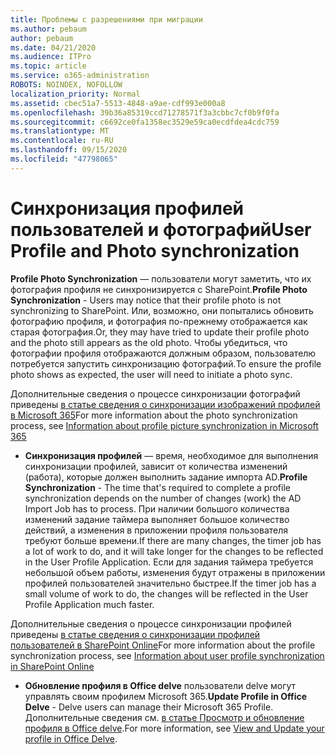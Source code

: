 ```yaml
---
title: Проблемы с разрешениями при миграции
ms.author: pebaum
author: pebaum
ms.date: 04/21/2020
ms.audience: ITPro
ms.topic: article
ms.service: o365-administration
ROBOTS: NOINDEX, NOFOLLOW
localization_priority: Normal
ms.assetid: cbec51a7-5513-4848-a9ae-cdf993e000a8
ms.openlocfilehash: 39b36a85319ccd71278571f3a3cbbc7cf0b9f0fa
ms.sourcegitcommit: c6692ce0fa1358ec3529e59ca0ecdfdea4cdc759
ms.translationtype: MT
ms.contentlocale: ru-RU
ms.lasthandoff: 09/15/2020
ms.locfileid: "47798065"
---
```

# <a name="user-profile-and-photo-synchronization"></a><span data-ttu-id="6b13a-102">Синхронизация профилей пользователей и фотографий</span><span class="sxs-lookup"><span data-stu-id="6b13a-102">User Profile and Photo synchronization</span></span>

 <span data-ttu-id="6b13a-103">**Profile Photo Synchronization** — пользователи могут заметить, что их фотография профиля не синхронизируется с SharePoint.</span><span class="sxs-lookup"><span data-stu-id="6b13a-103">**Profile Photo Synchronization** - Users may notice that their profile photo is not synchronizing to SharePoint.</span></span> <span data-ttu-id="6b13a-104">Или, возможно, они попытались обновить фотографию профиля, и фотография по-прежнему отображается как старая фотография.</span><span class="sxs-lookup"><span data-stu-id="6b13a-104">Or, they may have tried to update their profile photo and the photo still appears as the old photo.</span></span> <span data-ttu-id="6b13a-105">Чтобы убедиться, что фотографии профиля отображаются должным образом, пользователю потребуется запустить синхронизацию фотографий.</span><span class="sxs-lookup"><span data-stu-id="6b13a-105">To ensure the profile photo shows as expected, the user will need to initiate a photo sync.</span></span> 
  
<span data-ttu-id="6b13a-106">Дополнительные сведения о процессе синхронизации фотографий приведены [в статье сведения о синхронизации изображений профилей в Microsoft 365](https://go.microsoft.com/fwlink/?linkid=2022634)</span><span class="sxs-lookup"><span data-stu-id="6b13a-106">For more information about the photo synchronization process, see [Information about profile picture synchronization in Microsoft 365](https://go.microsoft.com/fwlink/?linkid=2022634)</span></span>
  
- <span data-ttu-id="6b13a-107">**Синхронизация профилей** — время, необходимое для выполнения синхронизации профилей, зависит от количества изменений (работа), которые должен выполнить задание импорта AD.</span><span class="sxs-lookup"><span data-stu-id="6b13a-107">**Profile Synchronization** - The time that's required to complete a profile synchronization depends on the number of changes (work) the AD Import Job has to process.</span></span> <span data-ttu-id="6b13a-108">При наличии большого количества изменений задание таймера выполняет большое количество действий, а изменения в приложении профиля пользователя требуют больше времени.</span><span class="sxs-lookup"><span data-stu-id="6b13a-108">If there are many changes, the timer job has a lot of work to do, and it will take longer for the changes to be reflected in the User Profile Application.</span></span> <span data-ttu-id="6b13a-109">Если для задания таймера требуется небольшой объем работы, изменения будут отражены в приложении профилей пользователей значительно быстрее.</span><span class="sxs-lookup"><span data-stu-id="6b13a-109">If the timer job has a small volume of work to do, the changes will be reflected in the User Profile Application much faster.</span></span> 
  
<span data-ttu-id="6b13a-110">Дополнительные сведения о процессе синхронизации профилей приведены [в статье сведения о синхронизации профилей пользователей в SharePoint Online](https://go.microsoft.com/fwlink/?linkid=2022639)</span><span class="sxs-lookup"><span data-stu-id="6b13a-110">For more information about the profile synchronization process, see [Information about user profile synchronization in SharePoint Online](https://go.microsoft.com/fwlink/?linkid=2022639)</span></span>
    
- <span data-ttu-id="6b13a-111">**Обновление профиля в Office delve** пользователи delve могут управлять своим профилем Microsoft 365.</span><span class="sxs-lookup"><span data-stu-id="6b13a-111">**Update Profile in Office Delve** - Delve users can manage their Microsoft 365 Profile.</span></span> <span data-ttu-id="6b13a-112">Дополнительные сведения см. [в статье Просмотр и обновление профиля в Office delve](https://support.office.com/article/View-and-update-your-profile-in-Office-Delve-4e84343b-eedf-45a1-aeb9-8627ccca14ba).</span><span class="sxs-lookup"><span data-stu-id="6b13a-112">For more information, see [View and Update your profile in Office Delve](https://support.office.com/article/View-and-update-your-profile-in-Office-Delve-4e84343b-eedf-45a1-aeb9-8627ccca14ba).</span></span>
    

